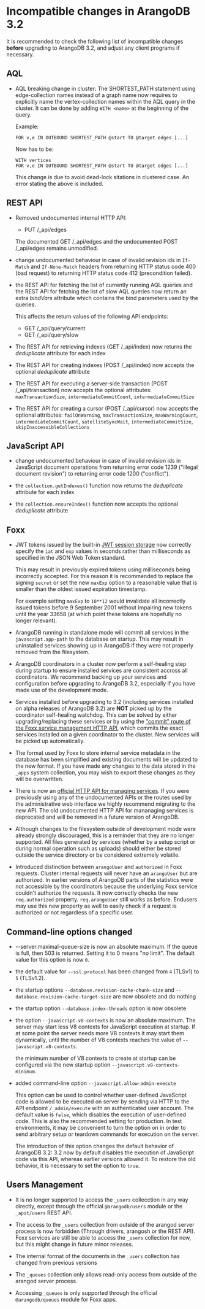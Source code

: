 Incompatible changes in ArangoDB 3.2
====================================

It is recommended to check the following list of incompatible changes **before**
upgrading to ArangoDB 3.2, and adjust any client programs if necessary.

AQL
---

* AQL breaking change in cluster:
  The SHORTEST_PATH statement using edge-collection names instead
  of a graph name now requires to explicitly name the vertex-collection names
  within the AQL query in the cluster. It can be done by adding `WITH <name>`
  at the beginning of the query.

  Example:
  ```
  FOR v,e IN OUTBOUND SHORTEST_PATH @start TO @target edges [...]
  ```

  Now has to be:

  ```
  WITH vertices
  FOR v,e IN OUTBOUND SHORTEST_PATH @start TO @target edges [...]
  ```

  This change is due to avoid dead-lock sitations in clustered case.
  An error stating the above is included.


REST API
--------

* Removed undocumented internal HTTP API:
  * PUT /_api/edges

  The documented GET /_api/edges and the undocumented POST /_api/edges remains unmodified.

* change undocumented behaviour in case of invalid revision ids in
  `If-Match` and `If-None-Match` headers from returning HTTP status code 400 (bad request)
  to returning HTTP status code 412 (precondition failed).

* the REST API for fetching the list of currently running AQL queries and the REST API
  for fetching the list of slow AQL queries now return an extra *bindVars* attribute which
  contains the bind parameters used by the queries.

  This affects the return values of the following API endpoints:
  * GET /_api/query/current
  * GET /_api/query/slow

* The REST API for retrieving indexes (GET /_api/index) now returns the *deduplicate*
  attribute for each index

* The REST API for creating indexes (POST /_api/index) now accepts the optional *deduplicate*
  attribute

* The REST API for executing a server-side transaction (POST /_api/transaction) now accepts the optional attributes: `maxTransactionSize`, `intermediateCommitCount`, `intermediateCommitSize`

* The REST API for creating a cursor (POST /_api/cursor) now accepts the optional attributes: `failOnWarning`, `maxTransactionSize`, `maxWarningCount`, `intermediateCommitCount`, `satelliteSyncWait`, `intermediateCommitSize`, `skipInaccessibleCollections`

JavaScript API
--------------

* change undocumented behaviour in case of invalid revision ids in
  JavaScript document operations from returning error code 1239 ("illegal document revision")
  to returning error code 1200 ("conflict").

* the `collection.getIndexes()` function now returns the *deduplicate* attribute for each index

* the `collection.ensureIndex()` function now accepts the optional *deduplicate* attribute


Foxx
----

* JWT tokens issued by the built-in [JWT session storage](../Foxx/Sessions/Storages/JWT.md) now correctly specify the `iat` and `exp` values in seconds rather than milliseconds as specified in the JSON Web Token standard.

  This may result in previously expired tokens using milliseconds being incorrectly accepted. For this reason it is recommended to replace the signing `secret` or set the new `maxExp` option to a reasonable value that is smaller than the oldest issued expiration timestamp.

  For example setting `maxExp` to `10**12` would invalidate all incorrectly issued tokens before 9 September 2001 without impairing new tokens until the year 33658 (at which point these tokens are hopefully no longer relevant).

* ArangoDB running in standalone mode will commit all services in the `javascript.app-path` to the database on startup. This may result in uninstalled services showing up in ArangoDB if they were not properly removed from the filesystem.

* ArangoDB coordinators in a cluster now perform a self-healing step during startup to ensure installed services are consistent accross all coordinators. We recommend backing up your services and configuration before upgrading to ArangoDB 3.2, especially if you have made use of the development mode.

* Services installed before upgrading to 3.2 (including services installed on alpha releases of ArangoDB 3.2) are **NOT** picked up by the coordinator self-healing watchdog. This can be solved by either upgrading/replacing these services or by using the ["commit" route of the Foxx service management HTTP API](../../HTTP/Foxx/Miscellaneous.html), which commits the exact services installed on a given coordinator to the cluster. New services will be picked up automatically.

* The format used by Foxx to store internal service metadata in the database has been simplified and existing documents will be updated to the new format. If you have made any changes to the data stored in the `_apps` system collection, you may wish to export these changes as they will be overwritten.

* There is now an [official HTTP API for managing services](../../HTTP/Foxx/index.html). If you were previously using any of the undocumented APIs or the routes used by the administrative web interface we highly recommend migrating to the new API. The old undocumented HTTP API for mananaging services is deprecated and will be removed in a future version of ArangoDB.

* Although changes to the filesystem outside of development mode were already strongly discouraged, this is a reminder that they are no longer supported. All files generated by services (whether by a setup script or during normal operation such as uploads) should either be stored outside the service directory or be considered extremely volatile.

* Introduced distinction between `arangoUser` and `authorized` in Foxx requests. Cluster internal requests will never have an `arangoUser` but are authorized. In earlier versions of ArangoDB parts of the statistics were not accessible by the coordinators because the underlying Foxx service couldn't authorize the requests. It now correctly checks the new `req.authorized` property. `req.arangoUser` still works as before. Endusers may use this new property as well to easily check if a request is authorized or not regardless of a specific user.


Command-line options changed
----------------------------

* --server.maximal-queue-size is now an absolute maximum. If the queue is
  full, then 503 is returned. Setting it to 0 means "no limit". The default
  value for this option is now `0`.

* the default value for `--ssl.protocol` has been changed from `4` (TLSv1) to `5` (TLSv1.2).

* the startup options `--database.revision-cache-chunk-size` and
  `--database.revision-cache-target-size` are now obsolete and do nothing

* the startup option `--database.index-threads` option is now obsolete

* the option `--javascript.v8-contexts` is now an absolute maximum. The server
  may start less V8 contexts for JavaScript execution at startup. If at some
  point the server needs more V8 contexts it may start them dynamically, until
  the number of V8 contexts reaches the value of `--javascript.v8-contexts`.

  the minimum number of V8 contexts to create at startup can be configured via
  the new startup option `--javascript.v8-contexts-minimum`.

* added command-line option `--javascript.allow-admin-execute`

  This option can be used to control whether user-defined JavaScript code
  is allowed to be executed on server by sending via HTTP to the API endpoint
  `/_admin/execute`  with an authenticated user account.
  The default value is `false`, which disables the execution of user-defined
  code. This is also the recommended setting for production. In test environments,
  it may be convenient to turn the option on in order to send arbitrary setup
  or teardown commands for execution on the server.

  The introduction of this option changes the default behavior of ArangoDB 3.2:
  3.2 now by default disables the execution of JavaScript code via this API,
  whereas earlier versions allowed it. To restore the old behavior, it is
  necessary to set the option to `true`.


Users Management
----------------------

* It is no longer supported to access the `_users` collecction in any way directly, except through the official `@arangodb/users` module or the `_apit/users` REST API.

* The access to the `_users` collection from outside of the arangod server process is now forbidden (Through drivers, arangosh or the REST API). Foxx services are still be able to access the `_users` collection for now, but this might change in future minor releases.

* The internal format of the documents in the `_users` collection has changed from previous versions

* The `_queues` collection only allows read-only access from outside of the arangod server process.

* Accessing `_queues` is only supported through the official `@arangodb/queues` module for Foxx apps.

